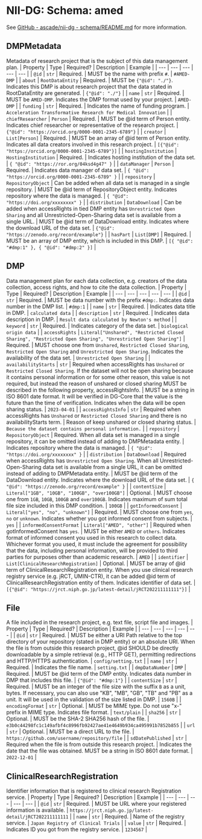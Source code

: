 # NII-DG: Schema: amed

See [GitHub - ascade/nii-dg - schema/README.md](https://github.com/ascade/nii-dg/blob/main/schema/README.md) for more information.

## DMPMetadata
Metadata of research project that is the subject of this data management plan.
| Property | Type | Required? | Description | Example |
| --- | --- | --- | --- | --- |
| `@id` | `str` | Required. | MUST be the name with prefix `#`. | `#AMED-DMP` |
| `about` | `RootDataEntity` | Required. | MUST be `{"@id": "./"}`. Indicates this DMP is about research project that the data stated in RootDataEntity are generated. | `{"@id": "./"}` |
| `name` | `str` | Required. | MUST be `AMED-DMP`. Indicates the DMP format used by your project. | `AMED-DMP` |
| `funding` | `str` | Required. | Indicates the name of funding program. | `Acceleration Transformative Research for Medical Innovation` |
| `chiefResearcher` | `Person` | Required. | MUST be @id term of Person entity. Indicates chief researcher or representative of the research project. | `{"@id": "https://orcid.org/0000-0001-2345-6789"}` |
| `creator` | `List[Person]` | Required. | MUST be an array of @id term of Person entity. Indicates all data creators involved in this research project. | `[{"@id": "https://orcid.org/0000-0001-2345-6789"}]` |
| `hostingInstitution` | `HostingInstitution` | Required. | Indicates hosting institution of the data set. | `{ "@id": "https://ror.org/04ksd4g47" }` |
| `dataManager` | `Person` | Required. | Indicates data manager of data set. | `{ "@id": "https://orcid.org/0000-0001-2345-6789" }` |
| `repository` | `RepositoryObject` | Can be added when all data set is managed in a single repository. | MUST be @id term of RepositoryObject entity. Indicates repository where the data is managed. | `{ "@id": "https://doi.org/xxxxxxxx" }` |
| `distribution` | `DataDownload` | Can be added when accessRights in tied DMP entity has `Unrestricted Open Sharing` and all Unrestricted-Open-Sharing data set is available from a single URL. | MUST be @id term of DataDownload entity. Indicates where the download URL of the data set. | `{"@id": "https://zenodo.org/record/example"}` |
| `hasPart` | `List[DMP]` | Required. | MUST be an array of DMP entity, which is included in this DMP. | `[{ "@id": "#dmp:1" }, { "@id": "#dmp:2" }]` |

## DMP
Data management plan for each data collection, e.g. creators of the data collection, access rights, and how to cite the data collection.
| Property | Type | Required? | Description | Example |
| --- | --- | --- | --- | --- |
| `@id` | `str` | Required. | MUST be data number with the prefix `#dmp:`. Indicates data number in the DMP list. | `#dmp:1` |
| `name` | `str` | Required. | Indicates data title in DMP. | `calculated data` |
| `description` | `str` | Required. | Indicates data description in DMP. | `Result data calculated by Newton's method` |
| `keyword` | `str` | Required. | Indicates category of the data set. | `biological origin data` |
| `accessRights` | `Literal["Unshared", "Restricted Closed Sharing", "Restricted Open Sharing", "Unrestricted Open Sharing"]` | Required. | MUST choose one from `Unshared`, `Restricted Closed Sharing`, `Restricted Open Sharing` and `Unrestricted Open Sharing`. Indicates the availability of the data set. | `Unrestricted Open Sharing` |
| `availabilityStarts` | `str` | Required when accessRights has `Unshared` or `Restricted Closed Sharing`. If the dataset will not be open sharing because it contains personal information or for some other reason, this value is not required, but instead the reason of unshared or closed sharing MUST be described in the following property, accessRightsInfo. | MUST be a string in ISO 8601 date format. It will be verified in DG-Core that the value is the future than the time of verification. Indicates when the data will be open sharing status. | `2023-04-01` |
| `accessRightsInfo` | `str` | Required when accessRights has `Unshared` or `Restricted Closed Sharing` and there is no availabilityStarts term. | Reason of keep unshared or closed sharing status. | `Because the dataset contains personal information.` |
| `repository` | `RepositoryObject` | Required. When all data set is managed in a single repository, it can be omitted instead of adding to DMPMetadata entity. | Indicates repository where the data is managed. | `{ "@id": "https://doi.org/xxxxxxxx" }` |
| `distribution` | `DataDownload` | Required when accessRights has `Unrestricted Open Sharing`. When all Unrestricted-Open-Sharing data set is available from a single URL, it can be omitted instead of adding to DMPMetadata entity. | MUST be @id term of the DataDownload entity. Indicates where the download URL of the data set. | `{ "@id": "https://zenodo.org/record/example" }` |
| `contentSize` | `Literal["1GB", "10GB", "100GB", "over100GB"]` | Optional. | MUST choose one from `1GB`, `10GB`, `100GB` and `over100GB`. Indicates maximum of sum total file size included in this DMP condition. | `100GB` |
| `gotInformedConsent` | `Literal["yes", "no", "unknown"]` | Required. | MUST choose one from `yes`, `no` or `unknown`. Indicates whether you got informed consent from subjects. | `yes` |
| `informedConsentFormat` | `Literal["AMED", "other"]` | Required when gotInformedConsent has `yes`. | MUST be either `AMED` or `others`. Indicates format of informed consent you used in this research to collect data. Whichever format you used, it must include the agreement for possibility that the data, including personal information, will be provided to third parties for purposes other than academic research. | `AMED` |
| `identifier` | `List[ClinicalResearchRegistration]` | Optional. | MUST be array of @id term of ClinicalResearchRegistration entity. When you use clinical research registry service (e.g. jRCT, UMIN-CTR), it can be added @id term of ClinicalResearchRegistration entity of them. Indicates identifier of data set. | `[{"@id": "https://jrct.niph.go.jp/latest-detail/jRCT202211111111"}]` |

## File
A file included in the research project, e.g. text file, script file and images.
| Property | Type | Required? | Description | Example |
| --- | --- | --- | --- | --- |
| `@id` | `str` | Required. | MUST be either a URI Path relative to the top directory of your repository (stated in DMP entity) or an absolute URI. When the file is from outside this research project, @id SHOULD be directly downloadable by a simple retrieval (e.g., HTTP GET), permitting redirections and HTTP/HTTPS authentication. | `config/setting.txt` |
| `name` | `str` | Required. | Indicates the file name. | `setting.txt` |
| `dmpDataNumber` | `DMP` | Required. | MUST be @id term of the DMP entity. Indicates data number in DMP that includes this file. | `{"@id": "#dmp:1"}` |
| `contentSize` | `str` | Required. | MUST be an integer of the file size with the suffix `B` as a unit, bytes. If necessary, you can also use "KB", "MB", "GB", "TB" and "PB" as a unit. It will be used in the validation of the size listed in DMP. | `1560B` |
| `encodingFormat` | `str` | Optional. | MUST be MIME type. Do not use "x-" prefix in MIME type. Indicates file format. | `text/plain` |
| `sha256` | `str` | Optional. | MUST be the SHA-2 SHA256 hash of the file. | `e3b0c44298fc1c149afbf4c8996fb92427ae41e4649b934ca495991b7852b855` |
| `url` | `str` | Optional. | MUST be a direct URL to the file. | `https://github.com/username/repository/file` |
| `sdDatePublished` | `str` | Required when the file is from outside this research project. | Indicates the date that the file was obtained. MUST be a string in ISO 8601 date format. | `2022-12-01` |

## ClinicalResearchRegistration
Identifier information that is registered to clinical research Registration service.
| Property | Type | Required? | Description | Example |
| --- | --- | --- | --- | --- |
| `@id` | `str` | Required. | MUST be URL where your registered information is available. | `https://jrct.niph.go.jp/latest-detail/jRCT202211111111` |
| `name` | `str` | Required. | Name of the registry service. | `Japan Registry of Clinical Trials` |
| `value` | `str` | Required. | Indicates ID you got from the registry service. | `1234567` |
